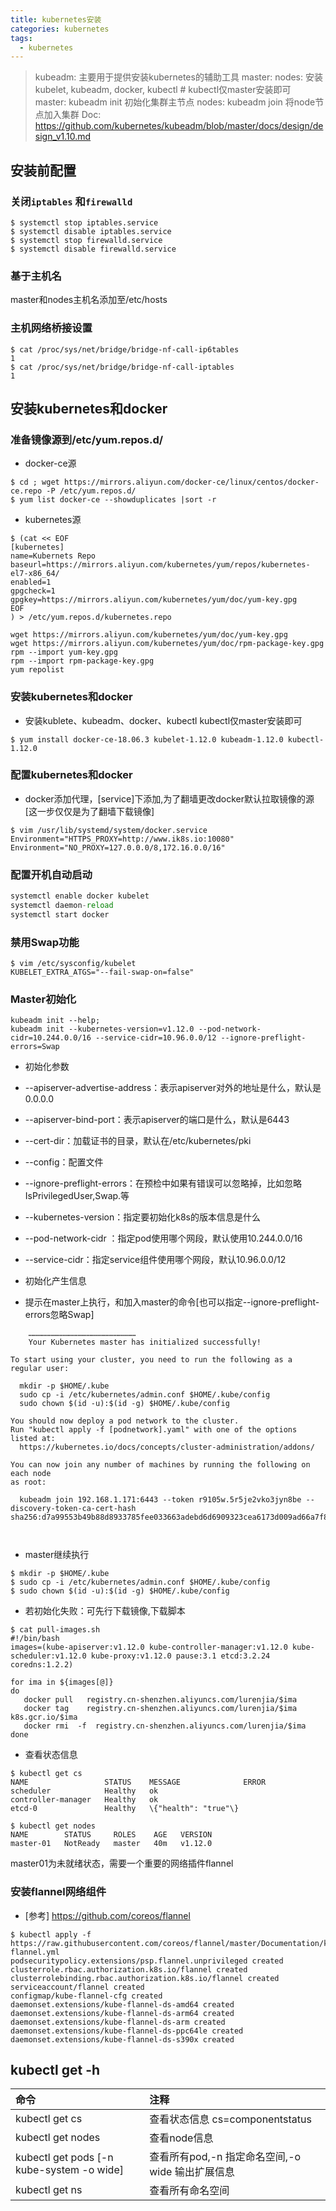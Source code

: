 ```yaml
---
title: kubernetes安装  
categories: kubernetes  
tags:  
  - kubernetes
---
```


> kubeadm: 主要用于提供安装kubernetes的辅助工具
> master: nodes: 安装kubelet, kubeadm, docker, kubectl # kubectl仅master安装即可  
> master: kubeadm init  初始化集群主节点
> nodes: kubeadm join  将node节点加入集群
> Doc: <https://github.com/kubernetes/kubeadm/blob/master/docs/design/design_v1.10.md>  


## 安装前配置  
### 关闭`iptables` 和``firewalld``  
```
$ systemctl stop iptables.service  
$ systemctl disable iptables.service  
$ systemctl stop firewalld.service   
$ systemctl disable firewalld.service  
```
<!--more-->

### 基于主机名  
master和nodes主机名添加至/etc/hosts  
### 主机网络桥接设置  
```
$ cat /proc/sys/net/bridge/bridge-nf-call-ip6tables  
1  
$ cat /proc/sys/net/bridge/bridge-nf-call-iptables  
1  
```
## 安装kubernetes和docker  
### 准备镜像源到/etc/yum.repos.d/  
- docker-ce源   
```
$ cd ; wget https://mirrors.aliyun.com/docker-ce/linux/centos/docker-ce.repo -P /etc/yum.repos.d/  
$ yum list docker-ce --showduplicates |sort -r
```
- kubernetes源  

```
$ (cat << EOF  
[kubernetes]  
name=Kubernets Repo  
baseurl=https://mirrors.aliyun.com/kubernetes/yum/repos/kubernetes-el7-x86_64/  
enabled=1  
gpgcheck=1  
gpgkey=https://mirrors.aliyun.com/kubernetes/yum/doc/yum-key.gpg  
EOF  
) > /etc/yum.repos.d/kubernetes.repo  
  
wget https://mirrors.aliyun.com/kubernetes/yum/doc/yum-key.gpg  
wget https://mirrors.aliyun.com/kubernetes/yum/doc/rpm-package-key.gpg  
rpm --import yum-key.gpg  
rpm --import rpm-package-key.gpg  
yum repolist  
```
  
### 安装kubernetes和docker  
- 安装kublete、kubeadm、docker、kubectl kubectl仅master安装即可  
```
$ yum install docker-ce-18.06.3 kubelet-1.12.0 kubeadm-1.12.0 kubectl-1.12.0  
```
  
### 配置kubernetes和docker  
- docker添加代理，[service]下添加,为了翻墙更改docker默认拉取镜像的源[这一步仅仅是为了翻墙下载镜像]  
```
$ vim /usr/lib/systemd/system/docker.service  
Environment="HTTPS_PROXY=http://www.ik8s.io:10080"  
Environment="NO_PROXY=127.0.0.0/8,172.16.0.0/16"  
```
### 配置开机自动启动  
```python
systemctl enable docker kubelet  
systemctl daemon-reload  
systemctl start docker  
```
### 禁用Swap功能  
```
$ vim /etc/sysconfig/kubelet  
KUBELET_EXTRA_ATGS="--fail-swap-on=false"   
```
### Master初始化  
```
kubeadm init --help;   
kubeadm init --kubernetes-version=v1.12.0 --pod-network-cidr=10.244.0.0/16 --service-cidr=10.96.0.0/12 --ignore-preflight-errors=Swap  
```
- 初始化参数  
-	--apiserver-advertise-address：表示apiserver对外的地址是什么，默认是0.0.0.0  
-	--apiserver-bind-port：表示apiserver的端口是什么，默认是6443  
-	--cert-dir：加载证书的目录，默认在/etc/kubernetes/pki  
-	--config：配置文件  
-	--ignore-preflight-errors：在预检中如果有错误可以忽略掉，比如忽略 IsPrivilegedUser,Swap.等  
-	--kubernetes-version：指定要初始化k8s的版本信息是什么  
-	--pod-network-cidr ：指定pod使用哪个网段，默认使用10.244.0.0/16  
-	--service-cidr：指定service组件使用哪个网段，默认10.96.0.0/12  
  
- 初始化产生信息  
- 提示在master上执行，和加入master的命令[也可以指定--ignore-preflight-errors忽略Swap]  
  
```
	………………………………………………………………  
	Your Kubernetes master has initialized successfully!  
  
To start using your cluster, you need to run the following as a regular user:  
  
  mkdir -p $HOME/.kube  
  sudo cp -i /etc/kubernetes/admin.conf $HOME/.kube/config  
  sudo chown $(id -u):$(id -g) $HOME/.kube/config  
  
You should now deploy a pod network to the cluster.  
Run "kubectl apply -f [podnetwork].yaml" with one of the options listed at:  
  https://kubernetes.io/docs/concepts/cluster-administration/addons/  
  
You can now join any number of machines by running the following on each node  
as root:  
  
  kubeadm join 192.168.1.171:6443 --token r9105w.5r5je2vko3jyn8be --discovery-token-ca-cert-hash sha256:d7a99553b49b88d8933785fee033663adebd6d6909323cea6173d009ad66a7f8  
  
  
```
- master继续执行  
```
$ mkdir -p $HOME/.kube  
$ sudo cp -i /etc/kubernetes/admin.conf $HOME/.kube/config  
$ sudo chown $(id -u):$(id -g) $HOME/.kube/config  
```
- 若初始化失败：可先行下载镜像,下载脚本  

```
$ cat pull-images.sh   
#!/bin/bash  
images=(kube-apiserver:v1.12.0 kube-controller-manager:v1.12.0 kube-scheduler:v1.12.0 kube-proxy:v1.12.0 pause:3.1 etcd:3.2.24 coredns:1.2.2)  
  
for ima in ${images[@]}  
do  
   docker pull   registry.cn-shenzhen.aliyuncs.com/lurenjia/$ima  
   docker tag    registry.cn-shenzhen.aliyuncs.com/lurenjia/$ima   k8s.gcr.io/$ima  
   docker rmi  -f  registry.cn-shenzhen.aliyuncs.com/lurenjia/$ima  
done  
```
+ 查看状态信息  

```
$ kubectl get cs  
NAME                 STATUS    MESSAGE              ERROR  
scheduler            Healthy   ok                     
controller-manager   Healthy   ok                     
etcd-0               Healthy   \{"health": "true"\}   
  
$ kubectl get nodes  
NAME        STATUS     ROLES    AGE   VERSION  
master-01   NotReady   master   40m   v1.12.0  
```

master01为未就绪状态，需要一个重要的网络插件flannel  
  
### 安装flannel网络组件  
+ [参考] <https://github.com/coreos/flannel>  
```
$ kubectl apply -f https://raw.githubusercontent.com/coreos/flannel/master/Documentation/kube-flannel.yml  
podsecuritypolicy.extensions/psp.flannel.unprivileged created  
clusterrole.rbac.authorization.k8s.io/flannel created  
clusterrolebinding.rbac.authorization.k8s.io/flannel created  
serviceaccount/flannel created  
configmap/kube-flannel-cfg created  
daemonset.extensions/kube-flannel-ds-amd64 created  
daemonset.extensions/kube-flannel-ds-arm64 created  
daemonset.extensions/kube-flannel-ds-arm created  
daemonset.extensions/kube-flannel-ds-ppc64le created  
daemonset.extensions/kube-flannel-ds-s390x created  
```

## kubectl get -h  
  
| 命令 | 注释 |  
|:- |:--- |  
kubectl get cs | 查看状态信息 cs=componentstatus  
kubectl get nodes | 查看node信息  
kubectl get pods [-n kube-system -o wide] | 查看所有pod,-n 指定命名空间,-o wide 输出扩展信息  
kubectl get ns  | 查看所有命名空间  
  
  